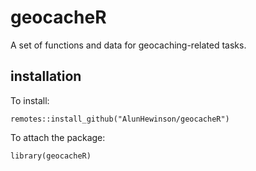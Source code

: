 # geocacheR

A set of functions and data for geocaching-related tasks.

## installation  

To install:  
```
remotes::install_github("AlunHewinson/geocacheR")
```

To attach the package:
```
library(geocacheR)
```
